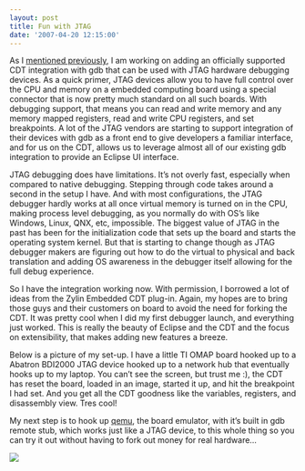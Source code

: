 ```yaml
---
layout: post
title: Fun with JTAG
date: '2007-04-20 12:15:00'
---
```



As I [mentioned previously](http://cdtdoug.blogspot.com/2007/04/esc-is-over-bring-on-gdb-jtag.html), I am working on adding an officially supported CDT integration with gdb that can be used with JTAG hardware debugging devices. As a quick primer, JTAG devices allow you to have full control over the CPU and memory on a embedded computing board using a special connector that is now pretty much standard on all such boards. With debugging support, that means you can read and write memory and any memory mapped registers, read and write CPU registers, and set breakpoints. A lot of the JTAG vendors are starting to support integration of their devices with gdb as a front end to give developers a familiar interface, and for us on the CDT, allows us to leverage almost all of our existing gdb integration to provide an Eclipse UI interface.

JTAG debugging does have limitations. It’s not overly fast, especially when compared to native debugging. Stepping through code takes around a second in the setup I have. And with most configurations, the JTAG debugger hardly works at all once virtual memory is turned on in the CPU, making process level debugging, as you normally do with OS’s like Windows, Linux, QNX, etc, impossible. The biggest value of JTAG in the past has been for the initialization code that sets up the board and starts the operating system kernel. But that is starting to change though as JTAG debugger makers are figuring out how to do the virtual to physical and back translation and adding OS awareness in the debugger itself allowing for the full debug experience.

So I have the integration working now. With permission, I borrowed a lot of ideas from the Zylin Embedded CDT plug-in. Again, my hopes are to bring those guys and their customers on board to avoid the need for forking the CDT. It was pretty cool when I did my first debugger launch, and everything just worked. This is really the beauty of Eclipse and the CDT and the focus on extensibility, that makes adding new features a breeze.

Below is a picture of my set-up. I have a little TI OMAP board hooked up to a Abatron BDI2000 JTAG device hooked up to a network hub that eventually hooks up to my laptop. You can’t see the screen, but trust me :), the CDT has reset the board, loaded in an image, started it up, and hit the breakpoint I had set. And you get all the CDT goodness like the variables, registers, and disassembly view. Tres cool!

My next step is to hook up [qemu](http://fabrice.bellard.free.fr/qemu/), the board emulator, with it’s built in gdb remote stub, which works just like a JTAG device, to this whole thing so you can try it out without having to fork out money for real hardware…

[![](http://3.bp.blogspot.com/_EXDi_Vb_3_w/Rij4wm1KLSI/AAAAAAAAAA8/bOSKgVWL9OY/s320/Image000.jpg)](http://3.bp.blogspot.com/_EXDi_Vb_3_w/Rij4wm1KLSI/AAAAAAAAAA8/bOSKgVWL9OY/s1600-h/Image000.jpg)


